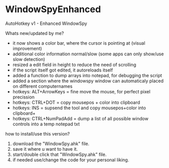 # WindowSpyEnhanced
AutoHotkey v1 - Enhanced WindowSpy

Whats new/updated by me?
- it now shows a color bar, where the cursor is pointing at (visual improvement)
- additional color information normal/slow (some apps can only show/use slow detection)
- resized a edit field in height to reduce the need of scrolling
- if the script itself got edited, it autoreloads itself
- added a function to dump arrays into notepad, for debugging the script
- added a section where the windowspy window can automaticaly placed on different computernames
- hotkeys: ALT+ArrowKeys = fine move the mouse, for perfect pixel precission
- hotkeys: CTRL+DOT = copy mousepos + color into clipboard
- hotkeys: INS = supsend the tool and copy mousepos+color into clipboard+
- hotkeys: CTRL+NumPadAdd = dump a list of all possible window controls into a temp notepad txt

how to install/use this version?
1. download the "WindowSpy.ahk" file.
2. save it where u want to have it.
3. start/double click that "WindowSpy.ahk" file.
4. if needed use/change the code for your personal liking.
